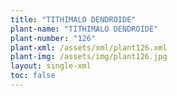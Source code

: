 ```yaml
---
title: "TITHIMALO DENDROIDE"
plant-name: "TITHIMALO DENDROIDE"
plant-number: "126"
plant-xml: /assets/xml/plant126.xml
plant-img: /assets/img/plant126.jpg
layout: single-xml
toc: false
---
```

